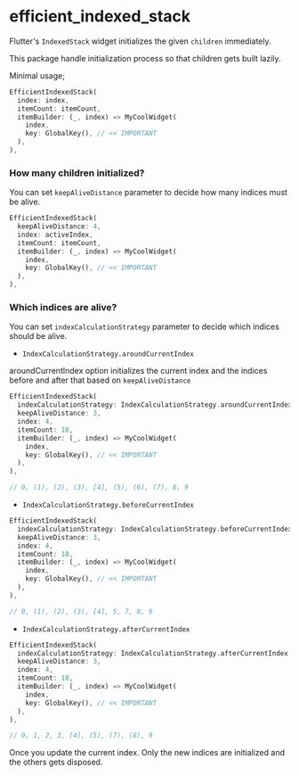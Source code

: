 # efficient_indexed_stack
 
Flutter's `IndexedStack` widget initializes the given `children` immediately.

This package handle initialization process so that children gets built lazily.

Minimal usage;

```dart
EfficientIndexedStack(
  index: index,
  itemCount: itemCount,
  itemBuilder: (_, index) => MyCoolWidget(
    index,
    key: GlobalKey(), // << IMPORTANT
  ),
),
```

### How many children initialized?

You can set `keepAliveDistance` parameter to decide how many indices must be alive.

```dart
EfficientIndexedStack(
  keepAliveDistance: 4,
  index: activeIndex,
  itemCount: itemCount,
  itemBuilder: (_, index) => MyCoolWidget(
    index,
    key: GlobalKey(), // << IMPORTANT
  ),
),
```

### Which indices are alive?

You can set `indexCalculationStrategy` parameter to decide which indices should be alive.

- `IndexCalculationStrategy.aroundCurrentIndex`

aroundCurrentIndex option initializes the current index and the indices before and after that based on `keepAliveDistance`

```dart
EfficientIndexedStack(
  indexCalculationStrategy: IndexCalculationStrategy.aroundCurrentIndex,
  keepAliveDistance: 3,
  index: 4,
  itemCount: 10,
  itemBuilder: (_, index) => MyCoolWidget(
    index,
    key: GlobalKey(), // << IMPORTANT
  ),
),

// 0, (1), (2), (3), [4], (5), (6), (7), 8, 9
```

- `IndexCalculationStrategy.beforeCurrentIndex`

```dart
EfficientIndexedStack(
  indexCalculationStrategy: IndexCalculationStrategy.beforeCurrentIndex,
  keepAliveDistance: 3,
  index: 4,
  itemCount: 10,
  itemBuilder: (_, index) => MyCoolWidget(
    index,
    key: GlobalKey(), // << IMPORTANT
  ),
),

// 0, (1), (2), (3), [4], 5, 7, 8, 9
```

- `IndexCalculationStrategy.afterCurrentIndex`

```dart
EfficientIndexedStack(
  indexCalculationStrategy: IndexCalculationStrategy.afterCurrentIndex,
  keepAliveDistance: 3,
  index: 4,
  itemCount: 10,
  itemBuilder: (_, index) => MyCoolWidget(
    index,
    key: GlobalKey(), // << IMPORTANT
  ),
),

// 0, 1, 2, 3, [4], (5), (7), (8), 9
```

Once you update the current index. Only the new indices are initialized and the others gets disposed.